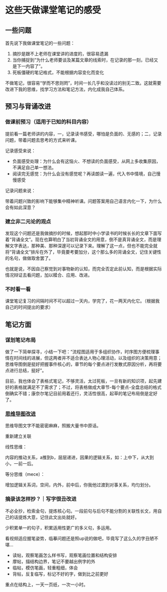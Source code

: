 # 这些天做课堂笔记的感受

## 一些问题

首先说下我做课堂笔记的一些问题：
1. 摘抄是跟不上老师在课堂讲的进度的，很容易遗漏
2. 当你捕捉到“为什么老师要谈及某篇文章的线索时，在记录的那一刻，已经又是下一内容了”。
3. 死板僵硬的笔记格式，不能根据内容变化而变化

不做笔记，很容易“学而不思则罔”，时间一长几乎和没读过的别无二致。这就需要改进下我的思维，找学习方法和笔记方法，内化成我自己体系。

## 预习与背诵改进

### 做课前预习（适用于已知的科目内容）

提前看一篇老师讲的内容，一，记录读书感受，哪怕是负面的、无感的；二，记录问题，带着问题去思考的方式来听课。

记录感受来说：

* 负面感受处理：为什么会有这恼火、不想读的负面感受，从网上多收集原因，不满足自己单一想法。
* 阅读完无感觉：为什么会没有感觉呢？再读朗读一遍，代入书中情境，自己慢慢感受

记录问题来说：

带着问题兴致的影响下能够集中精神听课。问题答案用自己语言内化一下，为什么会有如此深意？

### 建立非二元论的观点

发现这个问题还是我做摘抄的时候，想起那时中小学读书的时候长长的文章下面写着“背诵全文”。现在也算明白了当初背诵全文的用意，倒不是真背诵全文，而是理解文字表达，那种美、那种深邃可以记录下来。理解了这一点，但也不能完全就将“背诵全文”排斥在外了，毕竟要考要加分，这个那么多的背诵全文，记住关键性的名句，做做取舍罢了。

也就是说，不因自己察觉到对事物新的认知，而完全否定此前认知，而是根据实际情况辩证去看问题，加以糅合、应用、改进。

### 不时看一看

课堂笔记复习的间隔时间不可以超过一天内，学完了，花一两天内化它。（根据我自己的时间提出的要求）

## 笔记方面

### 谋划笔记布局

做了一下简单探寻，小结一下吧：“流程图适用于多组织协作，时序图方便梳理事情在时间线的进展，但这两者并不适合表达人物心理活动，以及组织的决策用意；思维导图倒是挺好把握事件核心的，章节的每个要点进行发散式原因分析，再将要点进行总结，挺好”。

目前，我也体会了表格式笔记，不够灵活，太过死板，一旦有新的知识项，起先建好的表格就满足不了需求了；不过，将表格做成大章节-每个要点-全盘总结的格式倒确实不错；康奈尔笔记目前用着还行，灵活性很高，起草的笔记布局倒是定好了。

### [思维导图改进](https://www.bilibili.com/video/BV12S4y1J7CL)

思维导图文字不能密密麻麻，照搬大量书中原话。

重新建立关联

线性思维：

内容的推动关系，a推到b，层层递进，因果的逻辑关系，如：上中下，从大到小，一前一后。

等分思维（mece）：

增加逻辑关系词，空间，内外，前中后，你我他过渡到对事关系，均匀划分。

### 摘录该怎样抄？｜写字很丑改进

不必全抄，检索金句，提炼核心句。一段前句与后句不能分割的关联性长文，用自己的话提炼大意，记住此文出处就好。

少积累单一的句子，积累适用性更广的多义句，多运用。

看视频适应握笔姿势，临摹问题还是照up说的做吧，毕竟写了这么久的字丑陋不堪...

* 读帖，观察笔画怎么样书写，观察笔画位置和结构安排
* 摩帖，描结构边界，笔记不要越出例字的外
* 临帖，模仿笔画，轻重粗细，体会
* 背帖，反复临写，标记不好的字，做到比之前更好

重点在结构上，一天一页纸，一次一小时。
